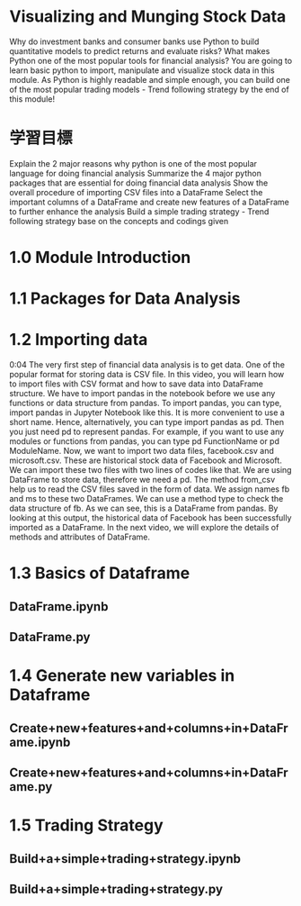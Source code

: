# Visualizing and Munging Stock Data
Why do investment banks and consumer banks use Python to build quantitative models to predict returns and evaluate risks? What makes Python one of the most popular tools for financial analysis? You are going to learn basic python to import, manipulate and visualize stock data in this module. As Python is highly readable and simple enough, you can build one of the most popular trading models - Trend following strategy by the end of this module!

# 学習目標
Explain the 2 major reasons why python is one of the most popular language for doing financial analysis
Summarize the 4 major python packages that are essential for doing financial data analysis
Show the overall procedure of importing CSV files into a DataFrame
Select the important columns of a DataFrame and create new features of a DataFrame to further enhance the analysis
Build a simple trading strategy - Trend following strategy base on the concepts and codings given

# 1.0 Module Introduction

# 1.1 Packages for Data Analysis

# 1.2 Importing data
0:04
The very first step of financial data analysis is to get data. One of the popular format for storing data is CSV file. In this video, you will learn how to import files with CSV format and how to save data into DataFrame structure. We have to import pandas in the notebook before we use any functions or data structure from pandas. To import pandas, you can type, import pandas in Jupyter Notebook like this. It is more convenient to use a short name. Hence, alternatively, you can type import pandas as pd. Then you just need pd to represent pandas. For example, if you want to use any modules or functions from pandas, you can type pd FunctionName or pd ModuleName. Now, we want to import two data files, facebook.csv and microsoft.csv. These are historical stock data of Facebook and Microsoft. We can import these two files with two lines of codes like that. We are using DataFrame to store data, therefore we need a pd. The method from_csv help us to read the CSV files saved in the form of data. We assign names fb and ms to these two DataFrames. We can use a method type to check the data structure of fb. As we can see, this is a DataFrame from pandas. By looking at this output, the historical data of Facebook has been successfully imported as a DataFrame. In the next video, we will explore the details of methods and attributes of DataFrame.


# 1.3 Basics of Dataframe
## DataFrame.ipynb
## DataFrame.py


# 1.4 Generate new variables in Dataframe
## Create+new+features+and+columns+in+DataFrame.ipynb
## Create+new+features+and+columns+in+DataFrame.py

# 1.5 Trading Strategy
## Build+a+simple+trading+strategy.ipynb
## Build+a+simple+trading+strategy.py
